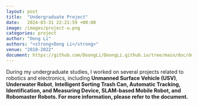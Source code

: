 ```yaml
---
layout: post
title:  "Undergraduate Project"
date:   2024-03-31 22:21:59 +00:00
image: /images/project-u.png
categories: project
author: "Dong Li"
authors: "<strong>Dong Li</strong>"
venue: "2018-2022"
document: https://github.com/DoongLi/DoongLi.github.io/tree/main/doc/dongli-project.pdf
---
```


During my undergraduate studies, I worked on several projects related to robotics and electronics, including <strong>Unmanned Surface Vehicle (USV)</strong>, <strong>Underwater Robot</strong>, <strong>Intelligent Sorting Trash Can, Automatic Tracking, Identification, and Measuring Device, <strong>SLAM-based Mobile Robot</strong>, and <strong>Robomaster Robots</strong>. For more information, please refer to the <strong>document</strong>.
